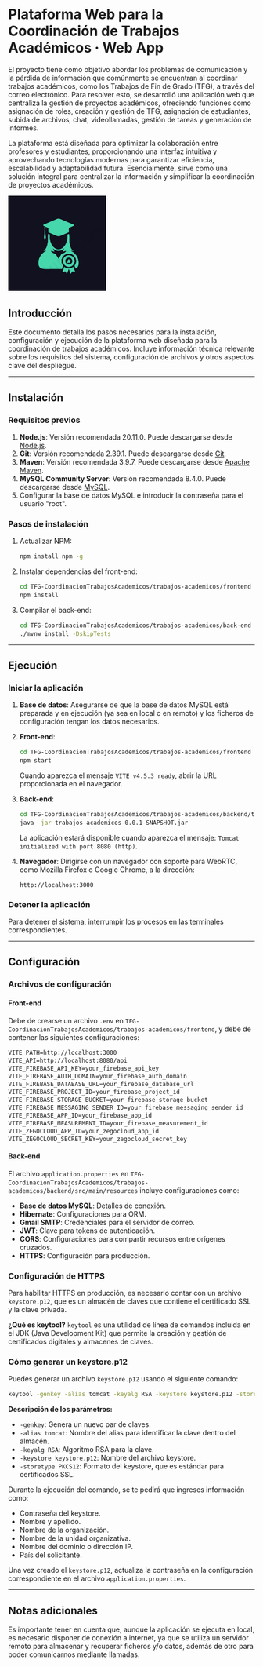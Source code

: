 # Plataforma Web para la Coordinación de Trabajos Académicos · Web App

El proyecto tiene como objetivo abordar los problemas de comunicación y la pérdida de información que comúnmente se encuentran al coordinar trabajos académicos, como los Trabajos de Fin de Grado (TFG), a través del correo electrónico. Para resolver esto, se desarrolló una aplicación web que centraliza la gestión de proyectos académicos, ofreciendo funciones como asignación de roles, creación y gestión de TFG, asignación de estudiantes, subida de archivos, chat, videollamadas, gestión de tareas y generación de informes.

La plataforma está diseñada para optimizar la colaboración entre profesores y estudiantes, proporcionando una interfaz intuitiva y aprovechando tecnologías modernas para garantizar eficiencia, escalabilidad y adaptabilidad futura. Esencialmente, sirve como una solución integral para centralizar la información y simplificar la coordinación de proyectos académicos.

<img src="https://github.com/miguelglez8/project-tfg/blob/main/frontend/public/logo.png" width="200">

## Introducción

Este documento detalla los pasos necesarios para la instalación, configuración y ejecución de la plataforma web diseñada para la coordinación de trabajos académicos. Incluye información técnica relevante sobre los requisitos del sistema, configuración de archivos y otros aspectos clave del despliegue.

---

## Instalación

### Requisitos previos

1. **Node.js**: Versión recomendada 20.11.0. Puede descargarse desde [Node.js](https://nodejs.org/).
2. **Git**: Versión recomendada 2.39.1. Puede descargarse desde [Git](https://git-scm.com/).
3. **Maven**: Versión recomendada 3.9.7. Puede descargarse desde [Apache Maven](https://maven.apache.org/).
4. **MySQL Community Server**: Versión recomendada 8.4.0. Puede descargarse desde [MySQL](https://dev.mysql.com/downloads/).
5. Configurar la base de datos MySQL e introducir la contraseña para el usuario "root".

### Pasos de instalación

1. Actualizar NPM:
   ```bash
   npm install npm -g
   ```
2. Instalar dependencias del front-end:
   ```bash
   cd TFG-CoordinacionTrabajosAcademicos/trabajos-academicos/frontend
   npm install
   ```
3. Compilar el back-end:
   ```bash
   cd TFG-CoordinacionTrabajosAcademicos/trabajos-academicos/back-end
   ./mvnw install -DskipTests
   ```

---

## Ejecución

### Iniciar la aplicación

1. **Base de datos**: Asegurarse de que la base de datos MySQL está preparada y en ejecución (ya sea en local o en remoto) y los ficheros de configuración tengan los datos necesarios.

2. **Front-end**:
   ```bash
   cd TFG-CoordinacionTrabajosAcademicos/trabajos-academicos/frontend
   npm start
   ```
   Cuando aparezca el mensaje `VITE v4.5.3 ready`, abrir la URL proporcionada en el navegador.

3. **Back-end**:
   ```bash
   cd TFG-CoordinacionTrabajosAcademicos/trabajos-academicos/backend/target
   java -jar trabajos-academicos-0.0.1-SNAPSHOT.jar
   ```
   La aplicación estará disponible cuando aparezca el mensaje: `Tomcat initialized with port 8080 (http)`.
4. **Navegador**:
   Dirigirse con un navegador con soporte para WebRTC, como Mozilla Firefox o Google Chrome, a la dirección:
   ```
   http://localhost:3000
   ```

### Detener la aplicación

Para detener el sistema, interrumpir los procesos en las terminales correspondientes.

---

## Configuración

### Archivos de configuración

#### Front-end
Debe de crearse un archivo `.env` en `TFG-CoordinacionTrabajosAcademicos/trabajos-academicos/frontend`, y debe de contener las siguientes configuraciones:

```env
VITE_PATH=http://localhost:3000
VITE_API=http://localhost:8080/api
VITE_FIREBASE_API_KEY=your_firebase_api_key
VITE_FIREBASE_AUTH_DOMAIN=your_firebase_auth_domain
VITE_FIREBASE_DATABASE_URL=your_firebase_database_url
VITE_FIREBASE_PROJECT_ID=your_firebase_project_id
VITE_FIREBASE_STORAGE_BUCKET=your_firebase_storage_bucket
VITE_FIREBASE_MESSAGING_SENDER_ID=your_firebase_messaging_sender_id
VITE_FIREBASE_APP_ID=your_firebase_app_id
VITE_FIREBASE_MEASUREMENT_ID=your_firebase_measurement_id
VITE_ZEGOCLOUD_APP_ID=your_zegocloud_app_id
VITE_ZEGOCLOUD_SECRET_KEY=your_zegocloud_secret_key
```

#### Back-end
El archivo `application.properties` en `TFG-CoordinacionTrabajosAcademicos/trabajos-academicos/backend/src/main/resources` incluye configuraciones como:

- **Base de datos MySQL**: Detalles de conexión.
- **Hibernate**: Configuraciones para ORM.
- **Gmail SMTP**: Credenciales para el servidor de correo.
- **JWT**: Clave para tokens de autenticación.
- **CORS**: Configuraciones para compartir recursos entre orígenes cruzados.
- **HTTPS**: Configuración para producción.

### Configuración de HTTPS
Para habilitar HTTPS en producción, es necesario contar con un archivo `keystore.p12`, que es un almacén de claves que contiene el certificado SSL y la clave privada.

**¿Qué es keytool?**
`keytool` es una utilidad de línea de comandos incluida en el JDK (Java Development Kit) que permite la creación y gestión de certificados digitales y almacenes de claves.

### Cómo generar un keystore.p12
Puedes generar un archivo `keystore.p12` usando el siguiente comando:

```bash
keytool -genkey -alias tomcat -keyalg RSA -keystore keystore.p12 -storetype PKCS12
```

**Descripción de los parámetros:**
- `-genkey`: Genera un nuevo par de claves.
- `-alias tomcat`: Nombre del alias para identificar la clave dentro del almacén.
- `-keyalg RSA`: Algoritmo RSA para la clave.
- `-keystore keystore.p12`: Nombre del archivo keystore.
- `-storetype PKCS12`: Formato del keystore, que es estándar para certificados SSL.

Durante la ejecución del comando, se te pedirá que ingreses información como:
- Contraseña del keystore.
- Nombre y apellido.
- Nombre de la organización.
- Nombre de la unidad organizativa.
- Nombre del dominio o dirección IP.
- País del solicitante.

Una vez creado el `keystore.p12`, actualiza la contraseña en la configuración correspondiente en el archivo `application.properties`.

---

## Notas adicionales

Es importante tener en cuenta que, aunque la aplicación se ejecuta en local, es necesario disponer de conexión a internet, ya que se utiliza un servidor remoto para almacenar y recuperar ficheros y/o datos, además de otro para poder comunicarnos mediante llamadas.
